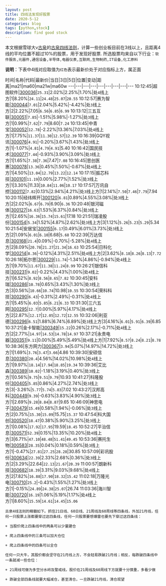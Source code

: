 ```yaml
---
layout: post
title: 四线法发现好股票
date: 2020-5-12
categories: blog
tags: [python,stock]
description: find good stock
---
```



本文根据雪球大v[古泉](https://xueqiu.com/u/7148646888)的[古泉四线法则](https://xueqiu.com/7148646888/130498192)，计算一些创业板目前在3线以上，且距离4线的平均位置不超过10%的股票，用于发现好股票.
所选股票均来自以下行业：`软件服务,元器件,通信设备,半导体,电器仪表,互联网,生物制药,IT设备,化工原料`

**说明**：下表中4线对应取值为`红色`表示最新价处于对应指标上方，属正面


时间|名称|代码|最新价|当日|3日|5日|位置|变动|距离|ma21|ma60|ma21w|ma60w
---|---|---|---|---|---|---|---|---
10:12:45|超图软件|[300036](https://xueqiu.com/S/SZ300036)|`25.31`|2.02%|2.25%|1.70%|处`4`线上方|1|8.20%|`24.11`|`24.48`|`25.07`|`20.55`
10:12:57|赛为智能|[300044](https://xueqiu.com/S/SZ300044)|`7.01`|2.04%|5.42%|-4.42%|处`3`线上方|2|2.22%|7.05|`6.56`|`6.85`|`6.99`
10:13:12|三五互联|[300051](https://xueqiu.com/S/SZ300051)|`7.85`|-1.51%|5.98%|-1.27%|处`3`线上方|1|0.99%|`7.62`|`7.79`|8.60|`7.24`
10:13:45|中青宝|[300052](https://xueqiu.com/S/SZ300052)|`12.78`|-2.22%|13.36%|7.03%|处`4`线上方|1|7.75%|`11.37`|`11.30`|`12.57`|`12.39`
10:16:39|GQY视讯|[300076](https://xueqiu.com/S/SZ300076)|`4.91`|-0.20%|3.67%|1.43%|处`3`线上方|1|-1.07%|`4.81`|`4.79`|`4.91`|5.40
10:16:42|国民技术|[300077](https://xueqiu.com/S/SZ300077)|`7.44`|-0.93%|3.90%|3.09%|处`3`线上方|1|1.65%|`7.38`|`7.36`|7.47|`7.08`
10:16:45|思创医惠|[300078](https://xueqiu.com/S/SZ300078)|`13.36`|0.45%|1.50%|-0.67%|处`4`线上方|1|4.50%|`13.04`|`12.79`|`13.22`|`12.14`
10:17:15|振芯科技|[300101](https://xueqiu.com/S/SZ300101)|`11.19`|0.00%|2.77%|1.52%|处`3`线上方|1|3.30%|11.33|`10.84`|`11.06`|`10.17`
10:17:57|万讯自控|[300112](https://xueqiu.com/S/SZ300112)|`7.82`|0.13%|2.94%|4.21%|处`3`线上方|1|2.14%|`7.50`|`7.46`|`7.79`|7.94
10:20:15|经纬辉开|[300120](https://xueqiu.com/S/SZ300120)|`6.81`|0.89%|4.55%|3.08%|处`3`线上方|2|2.02%|`6.67`|`6.79`|6.90|`6.36`
10:20:48|银河磁体|[300127](https://xueqiu.com/S/SZ300127)|`16.63`|1.53%|6.37%|0.84%|处`3`线上方|1|2.65%|`16.36`|`15.74`|`15.61`|17.18
10:21:51|瑞凌股份|[300154](https://xueqiu.com/S/SZ300154)|`5.34`|1.52%|4.87%|2.62%|处`3`线上方|3|1.12%|`5.26`|`5.23`|`5.29`|5.34
10:21:54|安居宝|[300155](https://xueqiu.com/S/SZ300155)|`6.17`|0.49%|6.01%|3.73%|处`3`线上方|2|1.09%|`6.01`|`6.10`|6.68|`5.68`
10:22:39|万达信息|[300168](https://xueqiu.com/S/SZ300168)|`21.4`|0.09%|-0.70%|-5.28%|处`4`线上方|2|8.09%|`20.78`|`21.27`|`21.34`|`16.63`
10:25:54|日科化学|[300214](https://xueqiu.com/S/SZ300214)|`8.36`|-0.12%|4.31%|2.51%|处`4`线上方|2|3.62%|`8.18`|`8.26`|`8.13`|`7.72`
10:26:18|拓尔思|[300229](https://xueqiu.com/S/SZ300229)|`11.74`|-1.34%|4.86%|-0.94%|处`4`线上方|1|9.70%|`11.67`|`11.38`|`11.24`|`8.99`
10:26:21|银信科技|[300231](https://xueqiu.com/S/SZ300231)|`9.02`|-0.22%|4.43%|1.00%|处`4`线上方|1|6.52%|`8.92`|`8.56`|`8.65`|`7.82`
10:30:45|安科瑞|[300286](https://xueqiu.com/S/SZ300286)|`10.78`|0.65%|3.43%|1.30%|处`3`线上方|3|0.56%|`10.66`|`10.74`|10.98|`10.55`
10:30:54|荣科科技|[300290](https://xueqiu.com/S/SZ300290)|`6.43`|-0.31%|2.49%|-0.31%|处`4`线上方|1|5.45%|`6.03`|`5.85`|`6.21`|`6.33`
10:31:30|三六五网|[300295](https://xueqiu.com/S/SZ300295)|`12.7`|0.00%|5.97%|4.17%|处`4`线上方|2|2.87%|`12.17`|`12.05`|`12.72`|`12.55`
10:32:06|利亚德|[300296](https://xueqiu.com/S/SZ300296)|`6.51`|1.88%|6.74%|6.89%|处`3`线上方|3|4.16%|`6.01`|`5.91`|`6.39`|6.85
10:37:21|金卡智能|[300349](https://xueqiu.com/S/SZ300349)|`15.22`|0.26%|2.17%|-0.71%|处`4`线上方|2|2.77%|`14.97`|`14.53`|`14.78`|`14.97`
10:37:21|永贵电器|[300351](https://xueqiu.com/S/SZ300351)|`9.11`|0.00%|5.49%|5.49%|处`4`线上方|1|7.92%|`8.57`|`8.24`|`8.21`|`8.78`
10:38:36|东方网力|[300367](https://xueqiu.com/S/SZ300367)|`3.94`|5.07%|14.97%|14.72%|处`3`线上方|1|1.69%|`3.76`|`3.47`|`3.66`|4.86
10:39:30|安硕信息|[300380](https://xueqiu.com/S/SZ300380)|`20.4`|4.56%|14.02%|10.98%|处`4`线上方|1|9.97%|`18.14`|`17.94`|`18.85`|`19.34`
10:39:36|艾比森|[300389](https://xueqiu.com/S/SZ300389)|`10.02`|-1.18%|3.19%|0.40%|处`3`线上方|1|0.56%|`9.75`|`9.51`|`9.79`|10.93
10:41:27|科隆股份|[300405](https://xueqiu.com/S/SZ300405)|`5.85`|0.86%|4.27%|2.74%|处`3`线上方|3|-3.26%|`5.77`|`5.74`|`5.83`|7.02
10:43:27|汉邦高科|[300449](https://xueqiu.com/S/SZ300449)|`9.39`|-0.63%|3.83%|4.90%|处`3`线上方|1|2.69%|`9.28`|`8.84`|`8.87`|9.65
10:46:09|神思电子|[300479](https://xueqiu.com/S/SZ300479)|`15.49`|0.58%|1.94%|-0.06%|处`3`线上方|2|0.75%|`15.30`|`15.09`|15.75|`15.37`
10:47:54|科大国创|[300520](https://xueqiu.com/S/SZ300520)|`18.47`|0.38%|5.90%|3.25%|处`3`线上方|1|0.08%|`17.92`|`17.95`|19.59|`18.45`
10:52:27|平治信息|[300571](https://xueqiu.com/S/SZ300571)|`52.39`|0.15%|13.35%|10.20%|处`4`线上方|3|6.71%|`47.10`|`48.48`|`51.41`|`49.45`
10:53:36|赛托生物|[300583](https://xueqiu.com/S/SZ300583)|`28.35`|0.04%|0.18%|0.59%|处`3`线上方|1|-0.47%|`27.81`|`27.25`|`28.28`|30.85
10:57:09|彩讯股份|[300634](https://xueqiu.com/S/SZ300634)|`22.39`|2.33%|2.68%|0.36%|处`3`线上方|2|3.29%|22.64|`22.13`|`21.67`|`20.39`
11:00:57|朗新科技|[300682](https://xueqiu.com/S/SZ300682)|`18.39`|3.31%|9.03%|9.68%|处`4`线上方|2|7.82%|`16.88`|`17.90`|`18.32`|`15.42`
11:02:18|万隆光电|[300710](https://xueqiu.com/S/SZ300710)|`25.2`|-0.43%|1.55%|1.27%|处`3`线上方|1|-0.15%|`24.89`|`24.38`|`25.07`|26.74
11:03:36|海川智能|[300720](https://xueqiu.com/S/SZ300720)|`16.19`|1.06%|5.19%|1.17%|处`4`线上方|1|8.60%|`15.59`|`14.61`|`14.45`|`15.06`

```
古泉4线法则的精髓如下。抓住21日线、60日线、21周线及60周线等四条线，外加21月线，任何一只股票上涨都要穿过这四条线，任何一只股票要想爆雷也要先下穿过这四条线：

+ 当股价爬上四条线中的两条可以少量建仓

+ 爬上四条线中的三条可以加大仓位

+ 爬上四条线中的四条可以全仓

任何一只大牛，其股价都会坚守在21月线上方，不会轻易跌破21月线；相反，每跌破四条线中一条就减一些仓位：

+ 21周线可做为多空分水岭及警戒线，股价在21周线及60周线下方就要十分慎重，多看少做

+ 跌破全部四条线就要大幅减仓，甚至清仓，一旦跌破21月线，清仓观望
```